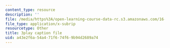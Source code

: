 ```yaml
---
content_type: resource
description: ''
file: /media/https%3A/open-learning-course-data-rc.s3.amazonaws.com/16-885j-aircraft-systems-engineering-fall-2005/a43e2f6a54a471f674f69b94d2689a74_XWjSXlxpDfU.srt
file_type: application/x-subrip
resourcetype: Other
title: 3play caption file
uid: a43e2f6a-54a4-71f6-74f6-9b94d2689a74
---
```

